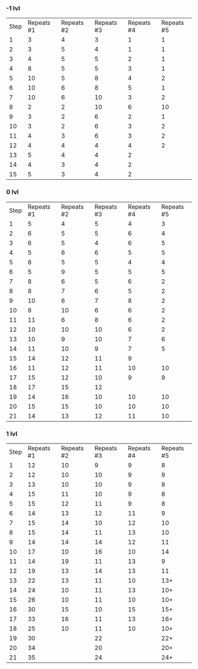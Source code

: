 ### -1 lvl

|   |   |   |   |   |   |
|---|---|---|---|---|---|
|Step|Repeats #1|Repeats #2|Repeats #3|Repeats #4|Repeats #5|
|1|3|4|3|1|1|
|2|3|5|4|1|1|
|3|4|5|5|2|1|
|4|8|5|5|3|1|
|5|10|5|8|4|2|
|6|10|6|8|5|1|
|7|10|6|10|3|2|
|8|2|2|10|6|10|
|9|3|2|6|2|1|
|10|3|2|6|3|2|
|11|4|3|6|3|2|
|12|4|4|4|4|2|
|13|5|4|4|2||
|14|4|3|4|2||
|15|5|3|4|2||

### 0 lvl

|   |   |   |   |   |   |
|---|---|---|---|---|---|
|Step|Repeats #1|Repeats #2|Repeats #3|Repeats #4|Repeats #5|
|1|5|4|5|4|3|
|2|6|5|5|6|4|
|3|6|5|4|6|5|
|4|5|6|6|5|5|
|5|8|5|5|4|4|
|6|5|9|5|5|5|
|7|8|6|5|6|2|
|8|8|7|6|5|2|
|9|10|6|7|8|2|
|10|8|10|6|6|2|
|11|11|6|8|6|2|
|12|10|10|10|6|2|
|13|10|9|10|7|6|
|14|11|10|9|7|5|
|15|14|12|11|9||
|16|11|12|11|10|10|
|17|15|12|10|9|9|
|18|17|15|12|||
|19|14|16|10|10|10|
|20|15|15|10|10|10|
|21|14|13|12|11|10|

### 1 lvl

|   |   |   |   |   |   |
|---|---|---|---|---|---|
|Step|Repeats #1|Repeats #2|Repeats #3|Repeats #4|Repeats #5|
|1|12|10|9|9|8|
|2|12|10|10|9|9|
|3|13|10|10|9|8|
|4|15|11|10|9|8|
|5|15|12|11|9|8|
|6|14|13|12|11|9|
|7|15|14|10|12|10|
|8|15|14|11|13|10|
|9|14|14|14|12|11|
|10|17|10|16|10|14|
|11|14|19|11|13|9|
|12|19|13|14|13|11|
|13|22|13|11|10|13+|
|14|24|10|11|13|10+|
|15|26|10|11|10|10+|
|16|30|15|10|15|15+|
|17|33|16|11|13|16+|
|18|25|10|11|10|10+|
|19|30||22||22+|
|20|34||20||20+|
|21|35||24||24+|